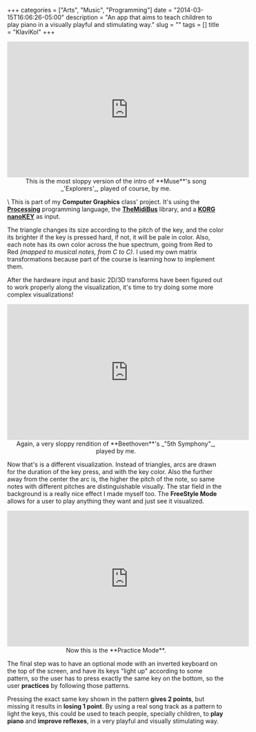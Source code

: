 +++
categories = ["Arts", "Music", "Programming"]
date = "2014-03-15T16:06:26-05:00"
description = "An app that aims to teach children to play piano in a visually playful and stimulating way."
slug = ""
tags = []
title = "KlaviKol"
+++

<center><iframe width="560" height="315" src="https://www.youtube.com/embed/qTHDJnf1nRg" frameborder="0" allow="accelerometer; autoplay; encrypted-media; gyroscope; picture-in-picture" allowfullscreen></iframe></center>

<center>This is the most sloppy version of the intro of **Muse**'s song _'Explorers'_, played of course, by me.</center>



\\
This is part of my **Computer Graphics** class' project. It's using the **[Processing](https://processing.org)** programming language, the **[TheMidiBus](https://github.com/sparks/themidibus)** library, and a **[KORG nanoKEY](https://www.korg.com/nl/products/computergear/nanokey2/)** as input. 

The triangle changes its size according to the pitch of the key, and the color its brighter if the key is pressed hard, if not, it will be pale in color. Also, each note has its own color across the hue spectrum, going from Red to Red _(mapped to musical notes, from C to C)_. I used my own matrix transformations because part of the course is learning how to implement them.

After the hardware input and basic 2D/3D transforms have been figured out to work properly along the visualization, it's time to try doing some more complex visualizations!

<center><iframe width="560" height="315" src="https://www.youtube-nocookie.com/embed/-3AHbctIuJs" frameborder="0" allow="accelerometer; autoplay; encrypted-media; gyroscope; picture-in-picture" allowfullscreen></iframe></center>

<center>Again, a very sloppy rendition of **Beethoven**'s _"5th Symphony"_, played by me.</center>

Now that's is a different visualization. Instead of triangles, arcs are drawn for the duration of the key press, and with the key color. Also the further away from the center the arc is, the higher the pitch of the note, so same notes with different pitches are distinguishable visually. The star field in the background is a really nice effect I made myself too. The **FreeStyle Mode** allows for a user to play anything they want and just see it visualized.

<center><iframe width="560" height="315" src="https://www.youtube-nocookie.com/embed/a9lvIrV3YzQ" frameborder="0" allow="accelerometer; autoplay; encrypted-media; gyroscope; picture-in-picture" allowfullscreen></iframe></center>

<center>Now this is the **Practice Mode**.</center>

The final step was to have an optional mode with an inverted keyboard on the top of the screen, and have its keys "light up" according to some pattern, so the user has to press exactly the same key on the bottom, so the user **practices** by following those patterns.

Pressing the exact same key shown in the pattern **gives 2 points**, but missing it results in **losing 1 point**. By using a real song track as a pattern to light the keys, this could be used to teach people, specially children, to **play piano** and **improve reflexes**, in a very playful and visually stimulating way. 
